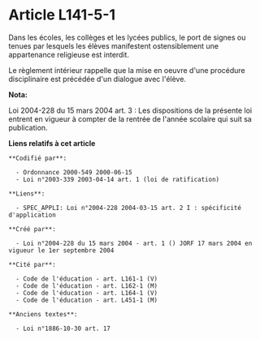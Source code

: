 # Article L141-5-1

Dans les écoles, les collèges et les lycées publics, le port de signes ou tenues par lesquels les élèves manifestent
ostensiblement une appartenance religieuse est interdit.

Le règlement intérieur rappelle que la mise en oeuvre d'une procédure disciplinaire est précédée d'un dialogue avec l'élève.

**Nota:**

Loi 2004-228 du 15 mars 2004 art. 3 : Les dispositions de la présente loi entrent en vigueur à compter de la rentrée de
l'année scolaire qui suit sa publication.

**Liens relatifs à cet article**

	**Codifié par**:

	  - Ordonnance 2000-549 2000-06-15
	  - Loi n°2003-339 2003-04-14 art. 1 (loi de ratification)

	**Liens**:

	  - SPEC_APPLI: Loi n°2004-228 2004-03-15 art. 2 I : spécificité d'application

	**Créé par**:

	  - Loi n°2004-228 du 15 mars 2004 - art. 1 () JORF 17 mars 2004 en vigueur le 1er septembre 2004

	**Cité par**:

	  - Code de l'éducation - art. L161-1 (V)
	  - Code de l'éducation - art. L162-1 (M)
	  - Code de l'éducation - art. L164-1 (V)
	  - Code de l'éducation - art. L451-1 (M)

	**Anciens textes**:

	  - Loi n°1886-10-30 art. 17
